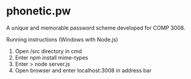 # phonetic.pw
A unique and memorable password scheme developed for COMP 3008.

Running instructions (Windows with Node.js)
  1. Open /src directory in cmd
  2. Enter npm install mime-types
  3. Enter > node server.js
  4. Open browser and enter localhost:3008 in address bar

